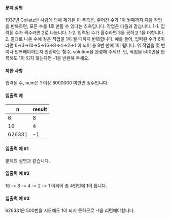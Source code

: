 #### 문제 설명

1937년 Collatz란 사람에 의해 제기된 이 추측은, 주어진 수가 1이 될때까지 다음 작업을 반복하면, 모든 수를 1로 만들 수 있다는 추측입니다. 작업은 다음과 같습니다.
1-1. 입력된 수가 짝수라면 2로 나눕니다. 
1-2. 입력된 수가 홀수라면 3을 곱하고 1을 더합니다.
2. 결과로 나온 수에 같은 작업을 1이 될 때까지 반복합니다.
예를 들어, 입력된 수가 6이라면 6→3→10→5→16→8→4→2→1 이 되어 총 8번 만에 1이 됩니다. 위 작업을 몇 번이나 반복해야하는지 반환하는 함수, solution을 완성해 주세요. 단, 작업을 500번을 반복해도 1이 되지 않는다면 –1을 반환해 주세요.

#### 제한 사항
입력된 수, num은 1 이상 8000000 미만인 정수입니다.

#### 입출력 예
n | result
---|---
6 | 8
16 | 4
626331 | -1

#### 입출력 예 #1
문제의 설명과 같습니다.
#### 입출력 예 #2
16 -> 8 -> 4 -> 2 -> 1 이되어 총 4번만에 1이 됩니다.
#### 입출력 예 #3
626331은 500번을 시도해도 1이 되지 못하므로 -1을 리턴해야합니다.